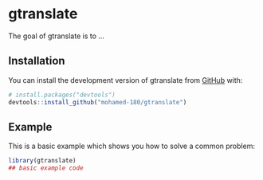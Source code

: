 
# gtranslate

<!-- badges: start -->
<!-- badges: end -->

The goal of gtranslate is to ...

## Installation

You can install the development version of gtranslate from [GitHub](https://github.com/) with:

``` r
# install.packages("devtools")
devtools::install_github("mohamed-180/gtranslate")
```

## Example

This is a basic example which shows you how to solve a common problem:

``` r
library(gtranslate)
## basic example code
```

